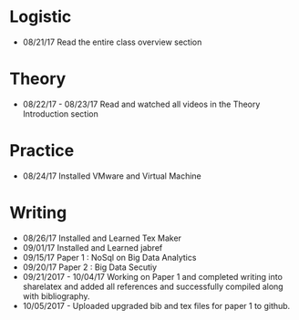 # Logistic

* 08/21/17 Read the entire class overview section 

# Theory

* 08/22/17 - 08/23/17 Read and watched all videos in the Theory Introduction section

# Practice

* 08/24/17 Installed VMware and Virtual Machine

# Writing

* 08/26/17 Installed and Learned Tex Maker
* 09/01/17 Installed and Learned jabref
* 09/15/17 Paper 1 : NoSql on Big Data Analytics
* 09/20/17 Paper 2 : Big Data Secutiy
* 09/21/2017 - 10/04/17 Working on Paper 1 and completed writing into sharelatex and added all references and successfully compiled along with bibliography.
* 10/05/2017 - Uploaded upgraded bib and tex files for paper 1 to github.
